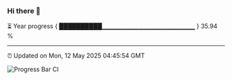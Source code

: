 ### Hi there 👋

⏳ Year progress { ██████████▁▁▁▁▁▁▁▁▁▁▁▁▁▁▁▁▁▁▁▁ } 35.94 %

---

⏰ Updated on Mon, 12 May 2025 04:45:54 GMT

![Progress Bar CI](https://github.com/IshwaranRudhara/GIT-ACTION/workflows/Progress%20Bar%20CI/badge.svg)
